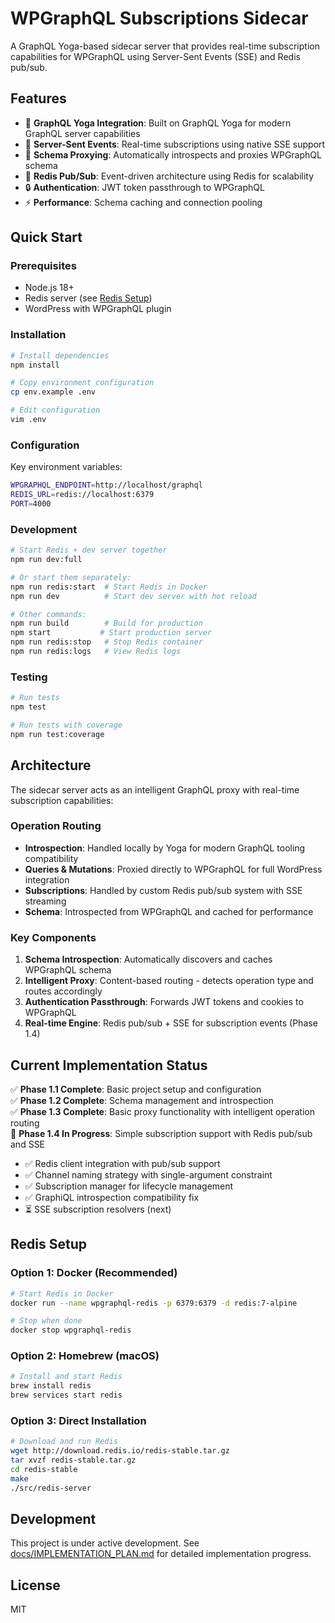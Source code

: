 # WPGraphQL Subscriptions Sidecar

A GraphQL Yoga-based sidecar server that provides real-time subscription capabilities for WPGraphQL using Server-Sent Events (SSE) and Redis pub/sub.

## Features

- 🚀 **GraphQL Yoga Integration**: Built on GraphQL Yoga for modern GraphQL server capabilities
- 📡 **Server-Sent Events**: Real-time subscriptions using native SSE support
- 🔄 **Schema Proxying**: Automatically introspects and proxies WPGraphQL schema
- 📨 **Redis Pub/Sub**: Event-driven architecture using Redis for scalability
- 🔒 **Authentication**: JWT token passthrough to WPGraphQL
- ⚡ **Performance**: Schema caching and connection pooling

## Quick Start

### Prerequisites

- Node.js 18+
- Redis server (see [Redis Setup](#redis-setup))
- WordPress with WPGraphQL plugin

### Installation

```bash
# Install dependencies
npm install

# Copy environment configuration
cp env.example .env

# Edit configuration
vim .env
```

### Configuration

Key environment variables:

```bash
WPGRAPHQL_ENDPOINT=http://localhost/graphql
REDIS_URL=redis://localhost:6379
PORT=4000
```

### Development

```bash
# Start Redis + dev server together
npm run dev:full

# Or start them separately:
npm run redis:start  # Start Redis in Docker
npm run dev          # Start dev server with hot reload

# Other commands:
npm run build        # Build for production
npm start           # Start production server
npm run redis:stop   # Stop Redis container
npm run redis:logs   # View Redis logs
```

### Testing

```bash
# Run tests
npm test

# Run tests with coverage
npm run test:coverage
```

## Architecture

The sidecar server acts as an intelligent GraphQL proxy with real-time subscription capabilities:

### **Operation Routing**
- **Introspection**: Handled locally by Yoga for modern GraphQL tooling compatibility
- **Queries & Mutations**: Proxied directly to WPGraphQL for full WordPress integration  
- **Subscriptions**: Handled by custom Redis pub/sub system with SSE streaming
- **Schema**: Introspected from WPGraphQL and cached for performance

### **Key Components**
1. **Schema Introspection**: Automatically discovers and caches WPGraphQL schema
2. **Intelligent Proxy**: Content-based routing - detects operation type and routes accordingly
3. **Authentication Passthrough**: Forwards JWT tokens and cookies to WPGraphQL
4. **Real-time Engine**: Redis pub/sub + SSE for subscription events (Phase 1.4)

## Current Implementation Status

✅ **Phase 1.1 Complete**: Basic project setup and configuration  
✅ **Phase 1.2 Complete**: Schema management and introspection  
✅ **Phase 1.3 Complete**: Basic proxy functionality with intelligent operation routing  
🔄 **Phase 1.4 In Progress**: Simple subscription support with Redis pub/sub and SSE
  - ✅ Redis client integration with pub/sub support
  - ✅ Channel naming strategy with single-argument constraint
  - ✅ Subscription manager for lifecycle management
  - ✅ GraphiQL introspection compatibility fix
  - ⏳ SSE subscription resolvers (next)  

## Redis Setup

### Option 1: Docker (Recommended)
```bash
# Start Redis in Docker
docker run --name wpgraphql-redis -p 6379:6379 -d redis:7-alpine

# Stop when done
docker stop wpgraphql-redis
```

### Option 2: Homebrew (macOS)
```bash
# Install and start Redis
brew install redis
brew services start redis
```

### Option 3: Direct Installation
```bash
# Download and run Redis
wget http://download.redis.io/redis-stable.tar.gz
tar xvzf redis-stable.tar.gz
cd redis-stable
make
./src/redis-server
```

## Development

This project is under active development. See [docs/IMPLEMENTATION_PLAN.md](docs/IMPLEMENTATION_PLAN.md) for detailed implementation progress.

## License

MIT
